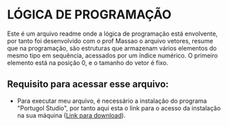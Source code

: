 # LÓGICA DE PROGRAMAÇÃO
Este é um arquivo readme onde a lógica de programação está envolvente, por tanto foi desenvolvido com o prof Massao o arquivo vetores, resume que na programação, são estruturas que armazenam vários elementos do mesmo tipo em sequência, acessados por um índice numérico. O primeiro elemento está na posição 0, e o tamanho do vetor é fixo.

## Requisito para acessar esse arquivo:

- Para executar meu arquivo, é necessário a instalação do programa "Portugol Studio", por tanto aqui esta o link para o acesso da instalação na sua máquina ([Link para download](https://univali-lite.github.io/Portugol-Studio/)).